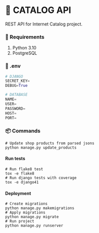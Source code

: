 # 🛒 CATALOG API

REST API for Internet Catalog project.

### 📝 Requirements

1. Python 3.10
2. PostgreSQL

### 🔧 .env

```python
# DJANGO
SECRET_KEY=
DEBUG=True

# DATABASE
NAME=
USER=
PASSWORD=
HOST=
PORT=
```

### 📦️ Commands

```shell
# Update shop products from parsed jsons
python manage.py update_products
```

#### Run tests

```shell
# Run flake8 test
tox -e flake8
# Run django tests with coverage
tox -e django41
```

#### Deployment

``` shell
# Create migrations
python manage.py makemigrations
# Apply migrations
python manage.py migrate
# Run project
python manage.py runserver
```
